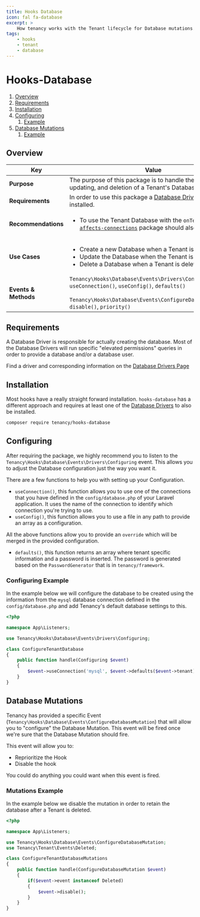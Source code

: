 ```yaml
---
title: Hooks Database
icon: fal fa-database
excerpt: >
    How tenancy works with the Tenant lifecycle for Database mutations.
tags:
    - hooks
    - tenant
    - database
---
```

# Hooks-Database

1. [Overview](#overview)
2. [Requirements](#requirements)
3. [Installation](#installation)
4. [Configuring](#configuring)
   1. [Example](#configuring-example)
5. [Database Mutations](#database-mutations)
   1. [Example](#mutations-example)

## Overview

| Key                       | Value                                                        |
| ------------------------- | ------------------------------------------------------------ |
| **Purpose**               | The purpose of this package is to handle the creation, updating, and deletion of a Tenant's Database. |
| **Requirements**          | In order to use this package a [Database Driver](./database-drivers.md) must also be installed. |
| **Recommendations**       | <ul><li>To use the Tenant Database with the `onTenant` trait; The [`affects-connections`](./affects-connections.md) package should also be installed.</li></ul> |
| **Use Cases**              | <ul><li>Create a new Database when a Tenant is created.</li><li>Update the Database when the Tenant is updated.</li><li>Delete a Database when a Tenant is deleted.</li></ul> |
| **Events &<br />Methods** | `Tenancy\Hooks\Database\Events\Drivers\Configuring`<br />`useConnection()`, `useConfig()`, `defaults()`<br /><br />`Tenancy\Hooks\Database\Events\ConfigureDatabaseMutation`<br />`disable()`, `priority()` |

## Requirements

A Database Driver is responsible for actually creating the database. Most of the Database Drivers will run specific "elevated permissions" queries in order to provide a database and/or a database user.

Find a driver and corresponding information on the [Database Drivers Page]()

## Installation

Most hooks have a really straight forward installation. `hooks-database` has a different approach and requires at least one of the [Database Drivers](./database-drivers.md) to also be installed.

```bash
composer require tenancy/hooks-database
```

## Configuring

After requiring the package, we highly recommend you to listen to the `Tenancy\Hooks\Database\Events\Drivers\Configuring` event. This allows you to adjust the Database configuration just the way you want it.

There are a few functions to help you with setting up your Configuration.

- `useConnection()`, this function allows you to use one of the connections that you have defined in the `config/database.php` of your Laravel application. It uses the name of the connection to identify which connection you're trying to use.
- `useConfig()`, this function allows you to use a file in any path to provide an array as a configuration.

All the above functions allow you to provide an `override` which will be merged in the provided configuration.

- `defaults()`, this function returns an array where tenant specific information and a password is inserted. The password is generated based on the `PasswordGenerator` that is in `tenancy/framework`.

### Configuring Example

In the example below we will configure the database to be created using the information from the `mysql` database connection defined in the `config/database.php` and add Tenancy's default database settings to this.

```php
<?php

namespace App\Listeners;

use Tenancy\Hooks\Database\Events\Drivers\Configuring;

class ConfigureTenantDatabase
{
    public function handle(Configuring $event)
    {
        $event->useConnection('mysql', $event->defaults($event->tenant));
    }
}
```

## Database Mutations

Tenancy has provided a specific Event (`Tenancy\Hooks\Database\Events\ConfigureDatabaseMutation`) that will allow you to "configure" the Database Mutation. This event will be fired once we're sure that the Database Mutation should fire.

This event will allow you to:

- Reprioritize the Hook
- Disable the hook

You could do anything you could want when this event is fired.

### Mutations Example

In the example below we disable the mutation in order to retain the database after a Tenant is deleted.

```php
<?php

namespace App\Listeners;

use Tenancy\Hooks\Database\Events\ConfigureDatabaseMutation;
use Tenancy\Tenant\Events\Deleted;

class ConfigureTenantDatabaseMutations
{
    public function handle(ConfigureDatabaseMutation $event)
    {
        if($event->event instanceof Deleted)
        {
            $event->disable();
        }
    }
}
```


